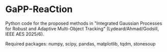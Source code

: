 # GaPP-ReaCtion
Python code for the proposed methods in "Integrated Gaussian Processes for Robust and Adaptive Multi-Object Tracking" (Lydeard/Ahmad/Godsill, IEEE AES 2025/6).

Required packages: numpy, scipy, pandas, matplotlib, tqdm, stonesoup
